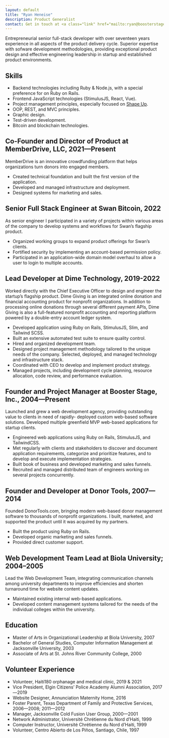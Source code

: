 ```yaml
---
layout: default
title: "Ryan Heneise"
description: Product Generalist
contact: Get in touch at <a class="link" href="mailto:ryan@boosterstage.com">ryan@boosterstage.com</a>
---
```


Entrepreneurial senior full-stack developer with over seventeen years experience in all aspects of the product delivery cycle. Superior expertise with sofware development methodologies, providing exceptional product design and effective engineering leadership in startup and established product environments.

## Skills

- Backend technologies including Ruby & Node.js, with a special preference for on Ruby on Rails.
- Frontend JavaScript technologies (StimulusJS, React, Vue).
- Project management principles, especially focused on [Shape Up](https://basecamp.com/shapeup).
- OOP, REST, and MVC principles.
- Graphic design.
- Test-driven development.
- Bitcoin and blockchain technologies.

## Co-Founder and Director of Product at MemberDrive, LLC, 2021—Present
MemberDrive is an innovative crowdfunding platform that helps organizations turn donors into engaged members. 
- Created technical foundation and built the first version of the application. 
- Developed and managed infrastructure and deployment. 
- Designed systems for marketing and sales.

## Senior Full Stack Engineer at Swan Bitcoin, 2022

As senior engineer I participated in a variety of projects within various areas of the company to develop systems and workflows for Swan’s flagship product. 
- Organized working groups to expand product offerings for Swan’s clients. 
- Fortified security by implementing an account-based permission policy.
- Participated in an application-wide domain model overhaul to allow a user to login to multiple accounts. 

## Lead Developer at Dime Technology, 2019-2022

Worked directly with the Chief Executive Officer to design and engineer the startup’s flagship product. Dime Giving is an integrated online donation and financial accounting product for nonprofit organizations. In addition to processing online donations through several different payment APIs, Dime Giving is also a full-featured nonprofit accounting and reporting platform powered by a double-entry account ledger system.
- Developed application using Ruby on Rails, StimulusJS, Slim, and Tailwind SCSS.
- Built an extensive automated test suite to ensure quality control.
- Hired and organized development team.
- Designed project management methodology tailored to the unique needs of the company. Selected, deployed, and managed technology and infrastructure stack.
- Coordinated with CEO to develop and implement product strategy.
- Managed projects, including development cycle planning, resource allocation, code review, and performance evaluation.

## Founder and Project Manager at Booster Stage, Inc., 2004—Present

Launched and grew a web development agency, providing outstanding value to clients in need of rapidly- deployed custom web-based software solutions. Developed multiple greenfield MVP web-based applications for startup clients.
- Engineered web applications using Ruby on Rails, StimulusJS, and TailwindCSS.
- Met regularly with clients and stakeholders to discover and document application requirements, categorize and prioritize features, and to develop and execute implementation strategies.
- Built book of business and developed marketing and sales funnels.
- Recruited and managed distributed team of engineers working on several projects concurrently.


## Founder and Developer at Donor Tools, 2007—2014

Founded DonorTools.com, bringing modern web-based donor management software to thousands of nonprofit organizations. I built, marketed, and supported the product until it was acquired by my partners.
- Built the product using Ruby on Rails. 
- Developed organic marketing and sales funnels. 
- Provided direct customer support.

## Web Development Team Lead at Biola University; 2004–2005

Lead the Web Development Team, integrating communication channels among university departments to improve efficiencies and shorten turnaround time for website content updates.
- Maintained existing internal web-based applications.
- Developed content management systems tailored for the needs of the individual colleges within the university.

## Education

- Master of Arts in Organizational Leadership at Biola University, 2007
- Bachelor of General Studies, Computer Information Management at Jacksonville University, 2003 
- Associate of Arts at St. Johns River Community College, 2000

## Volunteer Experience

- Volunteer, Haiti180 orphanage and medical clinic, 2019 & 2021
- Vice President, Elgin Citizens’ Police Academy Alumni Association, 2017—2019
- Website Designer, Annunciation Maternity Home, 2016
- Foster Parent, Texas Department of Family and Protective Services, 2006—2008; 2011—2012 
- Manager, Jacksonville Cold Fusion User Group, 2000—2001
- Network Administrator, Université Chrétienne du Nord d’Haiti, 1999
- Computer Instructor, Université Chrétienne du Nord d’Haiti, 1999
- Volunteer, Centro Abierto de Los Piños, Santiago, Chile, 1997